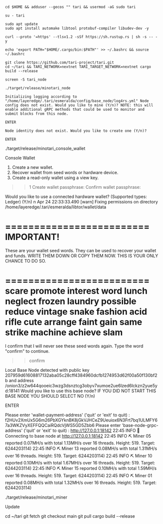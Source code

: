 ```shell
cd $HOME && adduser --gecos "" tari && usermod -aG sudo tari
```

```shell
su - tari
```

```shell
sudo apt update
sudo apt install automake libtool protobuf-compiler libudev-dev -y
```

```shell
curl --proto '=https' --tlsv1.2 -sSf https://sh.rustup.rs | sh -s -- -y
```

```shell
echo 'export PATH="$HOME/.cargo/bin:$PATH"' >> ~/.bashrc && source ~/.bashrc
```

```shell
git clone https://github.com/tari-project/tari.git
cd ~/tari && TARI_NETWORK=nextnet TARI_TARGET_NETWORK=nextnet cargo build --release
```

```shell
screen -S tari_node
```

```shell
./target/release/minotari_node
```

`Initializing logging according to "/home/layeredge/.tari/esmeralda/config/base_node/log4rs.yml"
Node config does not exist.
Would you like to mine (Y/n)?
NOTE: this will enable additional gRPC methods that could be used to monitor and submit blocks from this node.`

`ENTER`

`Node identity does not exist.
Would you like to create one (Y/n)?`

`ENTER`



./target/release/minotari_console_wallet

Console Wallet

1. Create a new wallet.
2. Recover wallet from seed words or hardware device.
3. Create a read-only wallet using a view key.
>> 1
Create wallet passphrase:
Confirm wallet passphrase:

Would you like to use a connected hardware wallet? (Supported types: Ledger) (Y/n)
n
Apr 24 22:33:33.490 [warn] Fixing permissions on directory /home/layeredge/.tari/esmeralda/libtor/wallet/data

=========================
       IMPORTANT!
=========================
These are your wallet seed words.
They can be used to recover your wallet and funds.
WRITE THEM DOWN OR COPY THEM NOW. THIS IS YOUR ONLY CHANCE TO DO SO.

=========================
scare promote interest word lunch neglect frozen laundry possible reduce vintage snake fashion acid rifle cute arrange faint gain same strike machine achieve slam
=========================

I confirm that I will never see these seed words again.
Type the word "confirm" to continue.
>> confirm


Local Base Node detected with public key 207959d61608817132aba05c28cff4384960dcfb1274953d62f00a50f130bf2b and address /onion3/z2w644qooeic3wzg3dsnztcg3obyv7xumoe2ue6lzed6lckzn2yue5yd:18141
Would you like to use this base node? IF YOU DID NOT START THIS BASE NODE YOU SHOULD SELECT NO (Y/n)

ENTER

Please enter 'wallet-payment-address' ('quit' or 'exit' to quit) : f2HUv2XmUx5G6m26PbXGYknBK8jGkVJHCeZ9Ueuiox6N3Frt7bq1ULMFY67a3WKZVyXEFFQQCaiRQdcVjWS5GD5Zbb6
Please enter 'base-node-grpc-address' ('quit' or 'exit' to quit) : http://127.0.0.1:18142
22:45 INFO  👛 Connecting to base node at http://127.0.0.1:18142
22:45 INFO  ⛏ Miner 05 reported 0.07MH/s with total 1.13MH/s over 16 threads. Height: 519. Target: 6244203114)
22:45 INFO  ⛏ Miner 13 reported 0.08MH/s with total 1.31MH/s over 16 threads. Height: 519. Target: 6244203114)
22:45 INFO  ⛏ Miner 10 reported 0.10MH/s with total 1.67MH/s over 16 threads. Height: 519. Target: 6244203114)
22:45 INFO  ⛏ Miner 15 reported 0.10MH/s with total 1.59MH/s over 16 threads. Height: 519. Target: 6244203114)
22:45 INFO  ⛏ Miner 01 reported 0.08MH/s with total 1.32MH/s over 16 threads. Height: 519. Target: 6244203114)



./target/release/minotari_miner

Update

cd ~/tari
git fetch
git checkout main
git pull
cargo build --release
